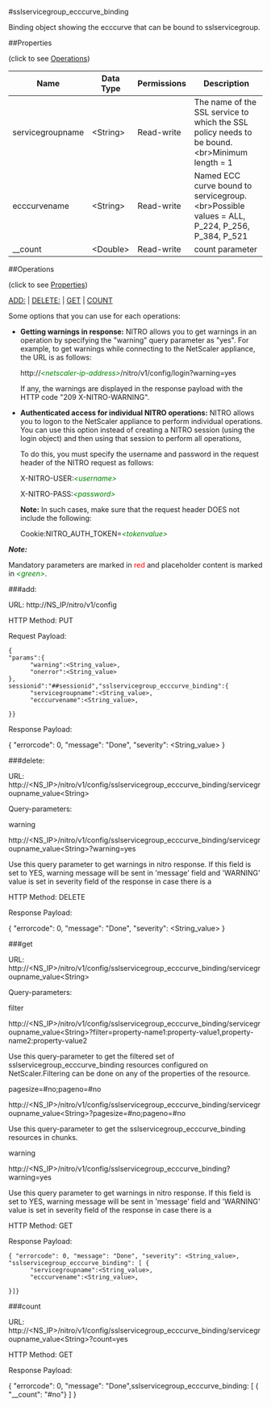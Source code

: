 #sslservicegroup_ecccurve_binding

Binding object showing the ecccurve that can be bound to sslservicegroup.


##Properties 
<span>(click to see [Operations](#operations))</span>


<table><thead><tr><th>Name</th><th> Data Type</th><th> Permissions</th><th>Description</th></tr></thead><tbody><tr><td>servicegroupname</td><td>&lt;String></td><td>Read-write</td><td>The name of the SSL service to which the SSL policy needs to be bound.&lt;br>Minimum length = 1</td><tr><tr><td>ecccurvename</td><td>&lt;String></td><td>Read-write</td><td>Named ECC curve bound to servicegroup.&lt;br>Possible values = ALL, P_224, P_256, P_384, P_521</td><tr><tr><td>__count</td><td>&lt;Double></td><td>Read-write</td><td>count parameter</td><tr></tbody></table>
##Operations 
<span>(click to see [Properties](#properties))</span>


[ADD:](#add:) | [DELETE:](#delete:) | [GET](#get) | [COUNT](#count)


Some options that you can use for each operations:
<ul><li><p><b>Getting warnings in response:</b> NITRO allows you to get warnings in an operation by specifying the "warning" query parameter as "yes". For example, to get warnings while connecting to the NetScaler appliance, the URL is as follows:</p><p>http://<span style="color:green;font-style:italic;">&lt;netscaler-ip-address&gt;</span>/nitro/v1/config/login?warning=yes</p><p>If any, the warnings are displayed in the response payload with the HTTP code "209 X-NITRO-WARNING".</p></li><li><p><b>Authenticated access for individual NITRO operations:</b> NITRO allows you to logon to the NetScaler appliance to perform individual operations. You can use this option instead of creating a NITRO session (using the login object) and then using that session to perform all operations,</p><p>To do this, you must specify the username and password in the request header of the NITRO request as follows:</p><p>X-NITRO-USER:<span style="color:green;font-style:italic;">&lt;username&gt;</span></p><p>X-NITRO-PASS:<span style="color:green;font-style:italic;">&lt;password&gt;</span></p><p><b>Note:</b> In such cases, make sure that the request header DOES not include the following:</p><p>Cookie:NITRO_AUTH_TOKEN=<span style="color:green;font-style:italic;">&lt;tokenvalue&gt;</span></p></li></ul>



***Note:*** 
Mandatory parameters are marked in <span style="color:#FF0000;">red</span> and placeholder content is marked in <span style="color:green;font-style:italic">&lt;green&gt;</span>.

###add:



URL: http://NS_IP/nitro/v1/config
HTTP Method: PUT
Request Payload: ```{"params":{      "warning":<String_value>,      "onerror":<String_value>},sessionid":"##sessionid","sslservicegroup_ecccurve_binding":{      "servicegroupname":<String_value>,      "ecccurvename":<String_value>,}}```
Response Payload: 
{ "errorcode": 0, "message": "Done", "severity": <String_value> }


###delete:



URL: http://&lt;NS_IP&gt;/nitro/v1/config/sslservicegroup_ecccurve_binding/servicegroupname_value&lt;String&gt;
Query-parameters:
warning
http://&lt;NS_IP&gt;/nitro/v1/config/sslservicegroup_ecccurve_binding/servicegroupname_value&lt;String&gt;?warning=yes
Use this query parameter to get warnings in nitro response. If this field is set to YES, warning message will be sent in 'message' field and 'WARNING' value is set in severity field of the response in case there is a



HTTP Method: DELETE
Response Payload: 
{ "errorcode": 0, "message": "Done", "severity": <String_value> }


###get



URL: http://&lt;NS_IP&gt;/nitro/v1/config/sslservicegroup_ecccurve_binding/servicegroupname_value&lt;String&gt;
Query-parameters:
filter
http://&lt;NS_IP&gt;/nitro/v1/config/sslservicegroup_ecccurve_binding/servicegroupname_value&lt;String&gt;?filter=property-name1:property-value1,property-name2:property-value2
Use this query-parameter to get the filtered set of sslservicegroup_ecccurve_binding resources configured on NetScaler.Filtering can be done on any of the properties of the resource.


pagesize=#no;pageno=#no
http://&lt;NS_IP&gt;/nitro/v1/config/sslservicegroup_ecccurve_binding/servicegroupname_value&lt;String&gt;?pagesize=#no;pageno=#no
Use this query-parameter to get the sslservicegroup_ecccurve_binding resources in chunks.


warning
http://&lt;NS_IP&gt;/nitro/v1/config/sslservicegroup_ecccurve_binding?warning=yes
Use this query parameter to get warnings in nitro response. If this field is set to YES, warning message will be sent in 'message' field and 'WARNING' value is set in severity field of the response in case there is a



HTTP Method: GET
Response Payload: ```{ "errorcode": 0, "message": "Done", "severity": <String_value>, "sslservicegroup_ecccurve_binding": [ {      "servicegroupname":<String_value>,      "ecccurvename":<String_value>,}]}```



###count



URL: http://&lt;NS_IP&gt;/nitro/v1/config/sslservicegroup_ecccurve_binding/servicegroupname_value&lt;String&gt;?count=yes
HTTP Method: GET
Response Payload: 
{ "errorcode": 0, "message": "Done",sslservicegroup_ecccurve_binding: [ { "__count": "#no"} ] }


